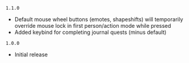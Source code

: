 `1.1.0`
- Default mouse wheel buttons (emotes, shapeshifts) will temporarily override mouse lock in first person/action mode while pressed
- Added keybind for completing journal quests (minus default)

`1.0.0`
- Initial release
